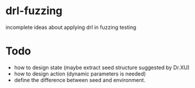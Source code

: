 # drl-fuzzing
incomplete ideas about applying drl in fuzzing testing

# Todo
- how to design state (maybe extract seed structure suggested by Dr.XU)
- how to design action (dynamic parameters is needed)
- define the difference between seed and environment.
